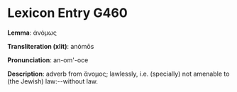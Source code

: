 # Lexicon Entry G460

**Lemma**: ἀνόμως

**Transliteration (xlit)**: anómōs

**Pronunciation**: an-om'-oce

**Description**:
adverb from ἄνομος; lawlessly, i.e. (specially) not amenable to (the Jewish) law:--without law.
